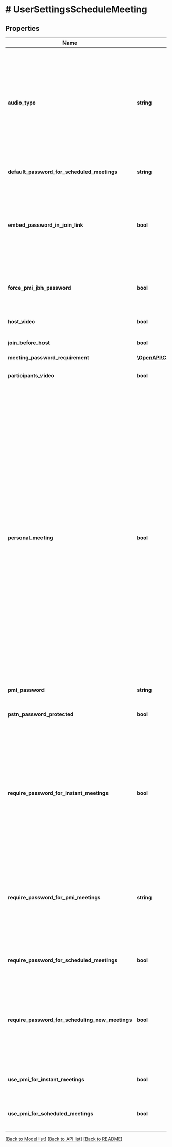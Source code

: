 # # UserSettingsScheduleMeeting

## Properties

Name | Type | Description | Notes
------------ | ------------- | ------------- | -------------
**audio_type** | **string** | Determine how participants can join the audio portion of the meeting:&lt;br&gt;&#x60;both&#x60; - Telephony and VoIP.&lt;br&gt;&#x60;telephony&#x60; - Audio PSTN telephony only.&lt;br&gt;&#x60;voip&#x60; - VoIP only.&lt;br&gt;&#x60;thirdParty&#x60; - Third party audio conference. | [optional] [default to 'voip']
**default_password_for_scheduled_meetings** | **string** | Passcode for already scheduled meetings | [optional]
**embed_password_in_join_link** | **bool** | Encrypt the meeting passcode and include it in the join meeting link to allow participants to join with just one click without having to enter the passcode. | [optional]
**force_pmi_jbh_password** | **bool** | Require a passcode for personal meetings if attendees can join before host. | [optional]
**host_video** | **bool** | Start meetings with host video on. | [optional]
**join_before_host** | **bool** | Join the meeting before host arrives. | [optional]
**meeting_password_requirement** | [**\OpenAPI\Client\Model\UserSettingsScheduleMeetingMeetingPasswordRequirement**](UserSettingsScheduleMeetingMeetingPasswordRequirement.md) |  | [optional]
**participants_video** | **bool** | Start meetings with participants video on. | [optional]
**personal_meeting** | **bool** | Personal Meeting Setting.&lt;br&gt;&lt;br&gt; &#x60;true&#x60;: Indicates that the **\&quot;Enable [Personal Meeting ID (PMI)](https://marketplace.zoom.us/docs/api-reference/using-zoom-apis#understanding-personal-meeting-id-pmi)\&quot;** setting is turned on. Users can choose to use a PMI for their meetings. &lt;br&gt;&lt;br&gt; &#x60;false&#x60;: Indicates that the **\&quot;Enable Personal Meeting ID\&quot;** setting is [turned off](https://support.zoom.us/hc/en-us/articles/201362843-Personal-meeting-ID-PMI-and-personal-link#h_aa0335c8-3b06-41bc-bc1f-a8b84ef17f2a). If this setting is disabled, meetings that were scheduled with PMI will be invalid. Scheduled meetings will need to be manually updated. For Zoom Phone only:If a user has been assigned a desk phone, **\&quot;Elevate to Zoom Meeting\&quot;** on desk phone will be disabled. | [optional]
**pmi_password** | **string** | PMI passcode | [optional]
**pstn_password_protected** | **bool** | Generate and require passcode for participants joining by phone. | [optional]
**require_password_for_instant_meetings** | **bool** | Require a passcode for instant meetings. If you use PMI for your instant meetings, this option will be disabled. This setting is always enabled for free accounts and Pro accounts with a single host and cannot be modified for these accounts. | [optional]
**require_password_for_pmi_meetings** | **string** | Require a passcode for Personal Meeting ID (PMI). This setting is always enabled for free accounts and Pro accounts with a single host and cannot be modified for these accounts. | [optional]
**require_password_for_scheduled_meetings** | **bool** | Require a passcode for meetings which have already been scheduled | [optional]
**require_password_for_scheduling_new_meetings** | **bool** | Require a passcode when scheduling new meetings.This setting is always enabled for free accounts and Pro accounts with a single host and cannot be modified for these accounts. | [optional]
**use_pmi_for_instant_meetings** | **bool** | Use a [Personal Meeting ID (PMI)](https://marketplace.zoom.us/docs/api-reference/using-zoom-apis#understanding-personal-meeting-id-pmi) when starting an instant meeting. | [optional]
**use_pmi_for_scheduled_meetings** | **bool** | Use a [Personal Meeting ID (PMI)](https://marketplace.zoom.us/docs/api-reference/using-zoom-apis#understanding-personal-meeting-id-pmi) when scheduling a meeting. | [optional]

[[Back to Model list]](../../README.md#models) [[Back to API list]](../../README.md#endpoints) [[Back to README]](../../README.md)
